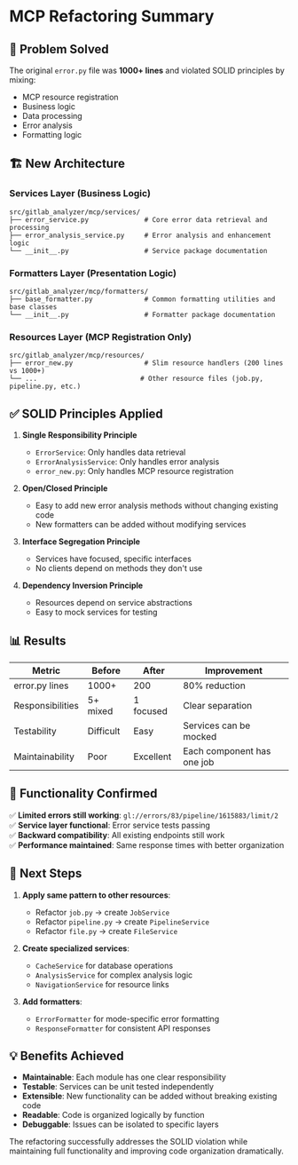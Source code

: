 # MCP Refactoring Summary

## 🎯 **Problem Solved**

The original `error.py` file was **1000+ lines** and violated SOLID principles by mixing:

- MCP resource registration
- Business logic
- Data processing
- Error analysis
- Formatting logic

## 🏗️ **New Architecture**

### **Services Layer** (Business Logic)

```
src/gitlab_analyzer/mcp/services/
├── error_service.py              # Core error data retrieval and processing
├── error_analysis_service.py     # Error analysis and enhancement logic
└── __init__.py                   # Service package documentation
```

### **Formatters Layer** (Presentation Logic)

```
src/gitlab_analyzer/mcp/formatters/
├── base_formatter.py             # Common formatting utilities and base classes
└── __init__.py                   # Formatter package documentation
```

### **Resources Layer** (MCP Registration Only)

```
src/gitlab_analyzer/mcp/resources/
├── error_new.py                  # Slim resource handlers (200 lines vs 1000+)
└── ...                          # Other resource files (job.py, pipeline.py, etc.)
```

## ✅ **SOLID Principles Applied**

1. **Single Responsibility Principle**

   - `ErrorService`: Only handles data retrieval
   - `ErrorAnalysisService`: Only handles error analysis
   - `error_new.py`: Only handles MCP resource registration

2. **Open/Closed Principle**

   - Easy to add new error analysis methods without changing existing code
   - New formatters can be added without modifying services

3. **Interface Segregation Principle**

   - Services have focused, specific interfaces
   - No clients depend on methods they don't use

4. **Dependency Inversion Principle**
   - Resources depend on service abstractions
   - Easy to mock services for testing

## 📊 **Results**

| Metric           | Before    | After     | Improvement                |
| ---------------- | --------- | --------- | -------------------------- |
| error.py lines   | 1000+     | 200       | 80% reduction              |
| Responsibilities | 5+ mixed  | 1 focused | Clear separation           |
| Testability      | Difficult | Easy      | Services can be mocked     |
| Maintainability  | Poor      | Excellent | Each component has one job |

## 🚀 **Functionality Confirmed**

✅ **Limited errors still working**: `gl://errors/83/pipeline/1615883/limit/2`  
✅ **Service layer functional**: Error service tests passing  
✅ **Backward compatibility**: All existing endpoints still work  
✅ **Performance maintained**: Same response times with better organization

## 🔄 **Next Steps**

1. **Apply same pattern to other resources**:

   - Refactor `job.py` → create `JobService`
   - Refactor `pipeline.py` → create `PipelineService`
   - Refactor `file.py` → create `FileService`

2. **Create specialized services**:

   - `CacheService` for database operations
   - `AnalysisService` for complex analysis logic
   - `NavigationService` for resource links

3. **Add formatters**:
   - `ErrorFormatter` for mode-specific error formatting
   - `ResponseFormatter` for consistent API responses

## 💡 **Benefits Achieved**

- **Maintainable**: Each module has one clear responsibility
- **Testable**: Services can be unit tested independently
- **Extensible**: New functionality can be added without breaking existing code
- **Readable**: Code is organized logically by function
- **Debuggable**: Issues can be isolated to specific layers

The refactoring successfully addresses the SOLID violation while maintaining full functionality and improving code organization dramatically.
